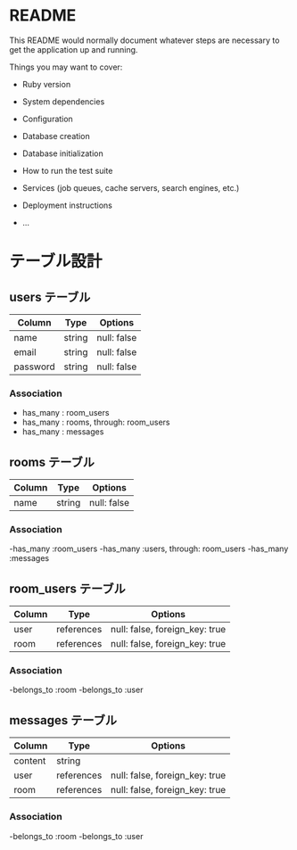 # README

This README would normally document whatever steps are necessary to get the
application up and running.

Things you may want to cover:

* Ruby version

* System dependencies

* Configuration

* Database creation

* Database initialization

* How to run the test suite

* Services (job queues, cache servers, search engines, etc.)

* Deployment instructions

* ...

# テーブル設計

## users テーブル

| Column   | Type   | Options     |
| -------- | ------ | ----------- |
|name      | string | null: false |
|email     | string | null: false |
|password  | string | null: false |

### Association
- has_many : room_users
- has_many : rooms, through: room_users
- has_many : messages

## rooms テーブル

| Column   | Type    | Options     |
| ------- | -------- | ----------- |
| name    | string   | null: false |

### Association

-has_many :room_users
-has_many :users, through: room_users
-has_many :messages

## room_users テーブル

| Column  | Type       | Options                        |
| ------- | ---------- | ------------------------------ |
| user    | references | null: false, foreign_key: true |
| room    | references | null: false, foreign_key: true |

### Association

-belongs_to :room
-belongs_to :user

## messages テーブル

| Column   | Type       | Options                        |
| -------- | ---------- | ------------------------------ |
| content  | string     |                                |
| user     | references | null: false, foreign_key: true |
| room     | references | null: false, foreign_key: true |

### Association

-belongs_to :room
-belongs_to :user